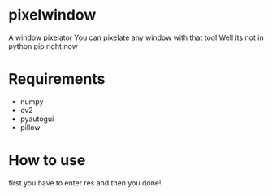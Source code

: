 # pixelwindow
A window pixelator
You can pixelate any window with that tool
Well its not in python pip right now
# Requirements
- numpy
- cv2
- pyautogui
- pillow
# How to use
first you have to enter res
and then you done!
